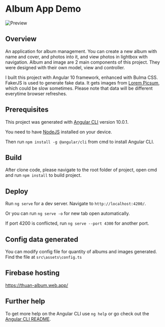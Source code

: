 # Album App Demo

![Preview](https://i.imgur.com/HN6np6E.png)

## Overview

An application for album management. You can create a new album with name and cover, and photos into it, and view photos in lightbox with navigation. Album and image are 2 main components of this project. They were designed with their own model, view and controller.

I built this project with Angular 10 framework, enhanced with Bulma CSS. FakerJS is used to generate fake data. It gets images from [Lorem Picsum](https://picsum.photos/), which could be slow sometimes. Please note that data will be different everytime browser refreshes.

## Prerequisites

This project was generated with [Angular CLI](https://github.com/angular/angular-cli) version 10.0.1. 

You need to have [NodeJS](https://nodejs.org/en/download) installed on your device. 

Then run `npm install -g @angular/cli` from cmd to install Angular CLI.

## Build

After clone code, please navigate to the root folder of project, open cmd and run `npm install` to build project.

## Deploy

Run `ng serve` for a dev server. Navigate to `http://localhost:4200/`. 

Or you can run `ng serve -o` for new tab open automatically. 

If port 4200 is conflicted, run `ng serve --port 4300` for another port.

## Config data generated

You can modify config file for quantity of albums and images generated. Find the file at `src\assets\config.ts`

## Firebase hosting

https://thuan-album.web.app/

## Further help

To get more help on the Angular CLI use `ng help` or go check out the [Angular CLI README](https://github.com/angular/angular-cli/blob/master/README.md).
